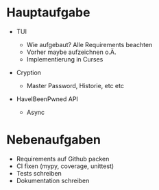 # Hauptaufgabe
- TUI
  - Wie aufgebaut? Alle Requirements beachten
  - Vorher maybe aufzeichnen o.Ä.
  - Implementierung in Curses

- Cryption
  - Master Password, Historie, etc etc

- HaveIBeenPwned API
  - Async
 
# Nebenaufgaben
- Requirements auf Github packen
- CI fixen (mypy, coverage, unittest)
- Tests schreiben
- Dokumentation schreiben
